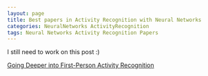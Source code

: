 ```yaml
---
layout: page
title: Best papers in Activity Recognition with Neural Networks
categories: NeuralNetworks ActivityRecognition
tags: Neural Networks Activity Recognition Papers
---
```


I still need to work on this post :)

[Going Deeper into First-Person Activity Recognition](https://arxiv.org/abs/1605.03688)
